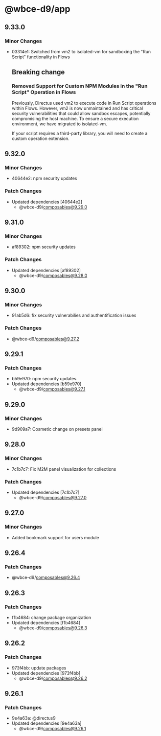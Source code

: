 # @wbce-d9/app

## 9.33.0

### Minor Changes

- 03314e1: Switched from vm2 to isolated-vm for sandboxing the "Run Script" functionality in Flows

  ## Breaking change

  ### Removed Support for Custom NPM Modules in the "Run Script" Operation in Flows

  Previously, Directus used vm2 to execute code in Run Script operations within Flows. However, vm2 is now unmaintained
  and has critical security vulnerabilities that could allow sandbox escapes, potentially compromising the host machine.
  To ensure a secure execution environment, we have migrated to isolated-vm.

  If your script requires a third-party library, you will need to create a custom operation extension.

## 9.32.0

### Minor Changes

- 40644e2: npm security updates

### Patch Changes

- Updated dependencies [40644e2]
  - @wbce-d9/composables@9.29.0

## 9.31.0

### Minor Changes

- af89302: npm security updates

### Patch Changes

- Updated dependencies [af89302]
  - @wbce-d9/composables@9.28.0

## 9.30.0

### Minor Changes

- 91ab5d6: fix security vulnerabilies and authentification issues

### Patch Changes

- @wbce-d9/composables@9.27.2

## 9.29.1

### Patch Changes

- b59e970: npm security updates
- Updated dependencies [b59e970]
  - @wbce-d9/composables@9.27.1

## 9.29.0

### Minor Changes

- 9d909a7: Cosmetic change on presets panel

## 9.28.0

### Minor Changes

- 7c1b7c7: Fix M2M panel visualization for collections

### Patch Changes

- Updated dependencies [7c1b7c7]
  - @wbce-d9/composables@9.27.0

## 9.27.0

### Minor Changes

- Added bookmark support for users module

## 9.26.4

### Patch Changes

- @wbce-d9/composables@9.26.4

## 9.26.3

### Patch Changes

- f1b4684: change package organization
- Updated dependencies [f1b4684]
  - @wbce-d9/composables@9.26.3

## 9.26.2

### Patch Changes

- 973f4bb: update packages
- Updated dependencies [973f4bb]
  - @wbce-d9/composables@9.26.2

## 9.26.1

### Patch Changes

- 9e4a63a: @directus9
- Updated dependencies [9e4a63a]
  - @wbce-d9/composables@9.26.1
